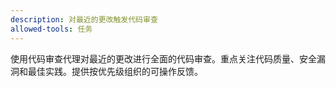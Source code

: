```yaml
---
description: 对最近的更改触发代码审查
allowed-tools: 任务
---
```


使用代码审查代理对最近的更改进行全面的代码审查。重点关注代码质量、安全漏洞和最佳实践。提供按优先级组织的可操作反馈。